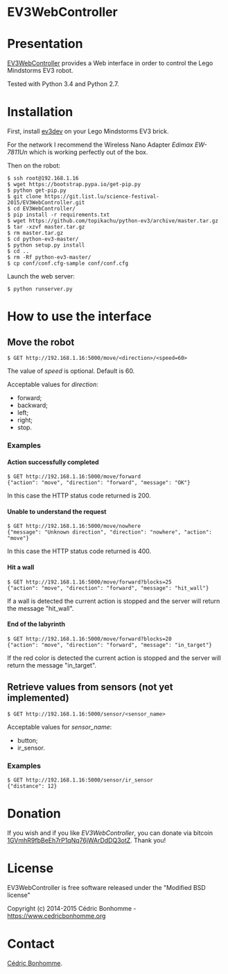 EV3WebController
================

# Presentation

[EV3WebController](https://bitbucket.org/cedricbonhomme/ev3webcontroller)
provides a Web interface in order to control the Lego Mindstorms EV3 robot.

Tested with Python 3.4 and Python 2.7.

# Installation

First, install [ev3dev](http://www.ev3dev.org) on your
Lego Mindstorms EV3 brick.

For the network I recommend the Wireless Nano Adapter *Edimax EW-7811Un* which
is working perfectly out of the box.

Then on the robot:

    $ ssh root@192.168.1.16
    $ wget https://bootstrap.pypa.io/get-pip.py
    $ python get-pip.py
    $ git clone https://git.list.lu/science-festival-2015/EV3WebController.git
    $ cd EV3WebController/
    $ pip install -r requirements.txt
    $ wget https://github.com/topikachu/python-ev3/archive/master.tar.gz
    $ tar -xzvf master.tar.gz
    $ rm master.tar.gz
    $ cd python-ev3-master/
    $ python setup.py install
    $ cd ..
    $ rm -Rf python-ev3-master/
    $ cp conf/conf.cfg-sample conf/conf.cfg

Launch the web server:

    $ python runserver.py

# How to use the interface

## Move the robot

    $ GET http://192.168.1.16:5000/move/<direction>/<speed=60>

The value of *speed* is optional. Default is 60.

Acceptable values for *direction*:

* forward;
* backward;
* left;
* right;
* stop.

### Examples

#### Action successfully completed

    $ GET http://192.168.1.16:5000/move/forward
    {"action": "move", "direction": "forward", "message": "OK"}

In this case the HTTP status code returned is 200.

#### Unable to understand the request

    $ GET http://192.168.1.16:5000/move/nowhere
    {"message": "Unknown direction", "direction": "nowhere", "action": "move"}

In this case the HTTP status code returned is 400.

#### Hit a wall

    $ GET http://192.168.1.16:5000/move/forward?blocks=25
    {"action": "move", "direction": "forward", "message": "hit_wall"}

If a wall is detected the current action is stopped and the server
will return the message "hit_wall".

#### End of the labyrinth

    $ GET http://192.168.1.16:5000/move/forward?blocks=20
    {"action": "move", "direction": "forward", "message": "in_target"}

If the red color is detected the current action is stopped and the server
will return the message "in_target".

## Retrieve values from sensors (not yet implemented)

    $ GET http://192.168.1.16:5000/sensor/<sensor_name>

Acceptable values for *sensor_name*:

* button;
* ir_sensor.

### Examples

    $ GET http://192.168.1.16:5000/sensor/ir_sensor
    {"distance": 12}

# Donation

If you wish and if you like *EV3WebController*, you can donate via bitcoin
[1GVmhR9fbBeEh7rP1qNq76jWArDdDQ3otZ](https://blockexplorer.com/address/1GVmhR9fbBeEh7rP1qNq76jWArDdDQ3otZ).
Thank you!

# License

EV3WebController is free software released under the "Modified BSD license"

Copyright (c) 2014-2015 Cédric Bonhomme - https://www.cedricbonhomme.org

# Contact

[Cédric Bonhomme](https://www.cedricbonhomme.org).
